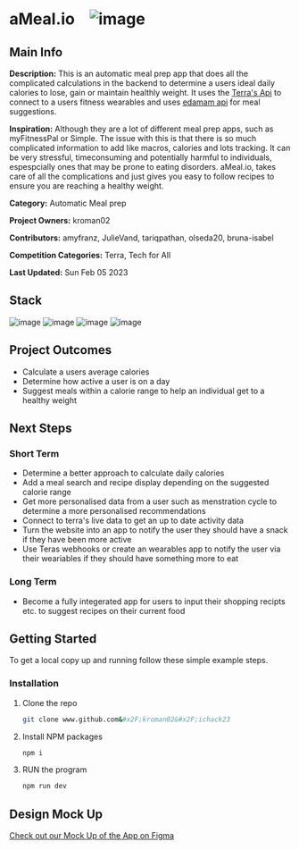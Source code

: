 # aMeal.io &nbsp;&nbsp; ![image](https://img.shields.io/badge/DRAFT-FFA500?style=for-the-badge&logoColor=white)
## Main Info

**Description:** This is an automatic meal prep app that does all the complicated calculations in the backend to determine a users ideal daily calories to lose, gain or maintain healthly weight. It uses the [Terra's Api](https://tryterra.co/) to connect to a users fitness wearables and uses [edamam api](edamam.com) for meal suggestions.

**Inspiration:** Although they are a lot of different meal prep apps, such as myFitnessPal or Simple. The issue with this is that there is so much complicated information to add like macros, calories and lots tracking. It can be very stressful, timeconsuming and potentially harmful to individuals, espespcially ones that may be prone to eating disorders. aMeal.io, takes care of all the complications and just gives you easy to follow recipes to ensure you are reaching a healthy weight.

**Category:** Automatic Meal prep

**Project Owners:** kroman02

**Contributors:** amyfranz, JulieVand, tariqpathan, olseda20, bruna-isabel

**Competition Categories:** Terra, Tech for All

**Last Updated:** Sun Feb 05 2023

## Stack
![image](https:&#x2F;&#x2F;img.shields.io&#x2F;badge&#x2F;next.js-000000?style&#x3D;for-the-badge&amp;logo&#x3D;nextdotjs&amp;logoColor&#x3D;white) ![image](https:&#x2F;&#x2F;img.shields.io&#x2F;badge&#x2F;Node.js-339933?style&#x3D;for-the-badge&amp;logo&#x3D;nodedotjs&amp;logoColor&#x3D;white) ![image](https:&#x2F;&#x2F;img.shields.io&#x2F;badge&#x2F;Tailwind_CSS-38B2AC?style&#x3D;for-the-badge&amp;logo&#x3D;tailwind-css&amp;logoColor&#x3D;white)  ![image](https:&#x2F;&#x2F;img.shields.io&#x2F;badge&#x2F;JavaScript-323330?style&#x3D;for-the-badge&amp;logo&#x3D;javascript&amp;logoColor&#x3D;F7DF1E) 

   
## Project Outcomes

* Calculate a users average calories
* Determine how active a user is on a day
* Suggest meals within a calorie range to help an individual get to a healthy weight

## Next Steps
### Short Term
* Determine a better approach to calculate daily calories
* Add a meal search and recipe display depending on the suggested calorie range
* Get more personalised data from a user such as menstration cycle to determine a more personalised recommendations
* Connect to terra's live data to get an up to date activity data 
* Turn the website into an app to notify the user they should have a snack if they have been more active
* Use Teras webhooks or create an wearables app to notify the user via their weariables if they should have something more to eat

### Long Term
* Become a fully integerated app for users to input their shopping recipts etc. to suggest recipes on their current food


## Getting Started

To get a local copy up and running follow these simple example steps.

### Installation

1. Clone the repo
   ```sh
   git clone www.github.com&#x2F;kroman02&#x2F;ichack23
   ```
2. Install NPM packages
   ```sh
   npm i
   ```
4. RUN the program
   ```js
   npm run dev
   ```
## Design Mock Up

[Check out our Mock Up of the App on Figma](https://www.figma.com/file/KdrknPh0BjcPGJco75riRr/Amealio?node-id=3%3A11&t=8wbPyPI9PXtCqoN0-1)
